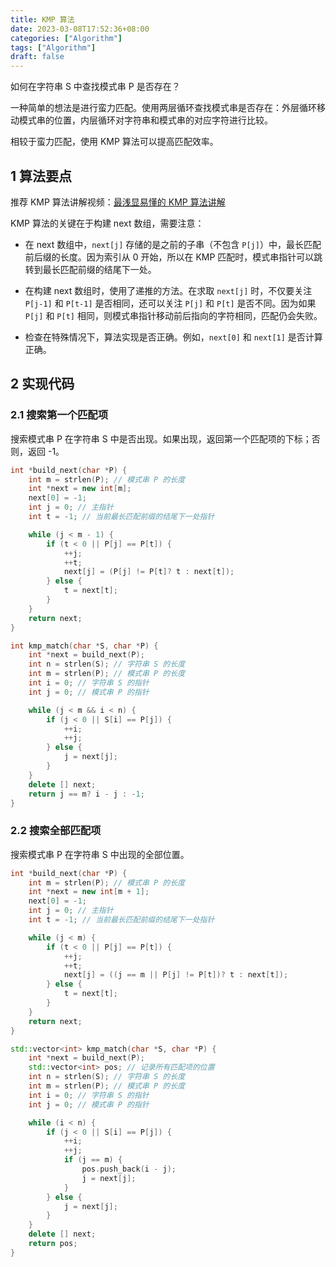 ```yaml
---
title: KMP 算法
date: 2023-03-08T17:52:36+08:00
categories: ["Algorithm"]
tags: ["Algorithm"]
draft: false
---
```


如何在字符串 S 中查找模式串 P 是否存在？

一种简单的想法是进行蛮力匹配。使用两层循环查找模式串是否存在：外层循环移动模式串的位置，内层循环对字符串和模式串的对应字符进行比较。

相较于蛮力匹配，使用 KMP 算法可以提高匹配效率。

## 1 算法要点

推荐 KMP 算法讲解视频：[最浅显易懂的 KMP 算法讲解](https://www.bilibili.com/video/BV1AY4y157yL)

KMP 算法的关键在于构建 next 数组，需要注意：

- 在 next 数组中，`next[j]` 存储的是之前的子串（不包含 `P[j]`）中，最长匹配前后缀的长度。因为索引从 0 开始，所以在 KMP 匹配时，模式串指针可以跳转到最长匹配前缀的结尾下一处。

- 在构建 next 数组时，使用了递推的方法。在求取 `next[j]` 时，不仅要关注 `P[j-1]` 和 `P[t-1]` 是否相同，还可以关注 `P[j]` 和 `P[t]` 是否不同。因为如果 `P[j]` 和 `P[t]` 相同，则模式串指针移动前后指向的字符相同，匹配仍会失败。
- 检查在特殊情况下，算法实现是否正确。例如，`next[0]` 和 `next[1]` 是否计算正确。

## 2 实现代码

### 2.1 搜索第一个匹配项

搜索模式串 P 在字符串 S 中是否出现。如果出现，返回第一个匹配项的下标；否则，返回 -1。

```c++
int *build_next(char *P) {
    int m = strlen(P); // 模式串 P 的长度
    int *next = new int[m];
    next[0] = -1;
    int j = 0; // 主指针
    int t = -1; // 当前最长匹配前缀的结尾下一处指针

    while (j < m - 1) {
        if (t < 0 || P[j] == P[t]) {
            ++j;
            ++t;
            next[j] = (P[j] != P[t]? t : next[t]);
        } else {
            t = next[t];
        }
    }
    return next;
}

int kmp_match(char *S, char *P) {
    int *next = build_next(P);
    int n = strlen(S); // 字符串 S 的长度
    int m = strlen(P); // 模式串 P 的长度
    int i = 0; // 字符串 S 的指针
    int j = 0; // 模式串 P 的指针

    while (j < m && i < n) {
        if (j < 0 || S[i] == P[j]) {
            ++i;
            ++j;
        } else {
            j = next[j];
        }
    }
    delete [] next;
    return j == m? i - j : -1;
}
```

### 2.2 搜索全部匹配项

搜索模式串 P 在字符串 S 中出现的全部位置。

```c++
int *build_next(char *P) {
    int m = strlen(P); // 模式串 P 的长度
    int *next = new int[m + 1];
    next[0] = -1;
    int j = 0; // 主指针
    int t = -1; // 当前最长匹配前缀的结尾下一处指针

    while (j < m) {
        if (t < 0 || P[j] == P[t]) {
            ++j;
            ++t;
            next[j] = ((j == m || P[j] != P[t])? t : next[t]);
        } else {
            t = next[t];
        }
    }
    return next;
}

std::vector<int> kmp_match(char *S, char *P) {
    int *next = build_next(P);
    std::vector<int> pos; // 记录所有匹配项的位置
    int n = strlen(S); // 字符串 S 的长度
    int m = strlen(P); // 模式串 P 的长度
    int i = 0; // 字符串 S 的指针
    int j = 0; // 模式串 P 的指针

    while (i < n) {
        if (j < 0 || S[i] == P[j]) {
            ++i;
            ++j;
            if (j == m) {
                pos.push_back(i - j);
                j = next[j];
            }
        } else {
            j = next[j];
        }
    }
    delete [] next;
    return pos;
}
```

